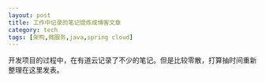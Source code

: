```yaml
---
layout: post
title: 工作中记录的笔记提炼成博客文章
category: tech
tags: [架构,微服务,java,spring cloud]
---
```


开发项目的过程中，在有道云记录了不少的笔记。但是比较零散，打算抽时间重新整理在这里发表。








